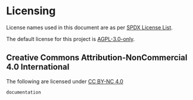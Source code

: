 # Licensing

License names used in this document are as per [SPDX License List](https://spdx.org/licenses/).

The default license for this project is [AGPL-3.0-only](LICENSE).

## Creative Commons Attribution-NonCommercial 4.0 International

The following are licensed under [CC BY-NC 4.0](https://creativecommons.org/licenses/by-nc/4.0/deed.en)

```
documentation
```

